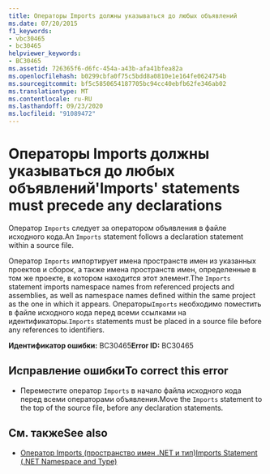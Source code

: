 ```yaml
---
title: Операторы Imports должны указываться до любых объявлений
ms.date: 07/20/2015
f1_keywords:
- vbc30465
- bc30465
helpviewer_keywords:
- BC30465
ms.assetid: 726365f6-d6fc-454a-a43b-afa41bfea82a
ms.openlocfilehash: b0299cbfa0f75c5bdd8a0810e1e164fe0624754b
ms.sourcegitcommit: bf5c5850654187705bc94cc40ebfb62fe346ab02
ms.translationtype: MT
ms.contentlocale: ru-RU
ms.lasthandoff: 09/23/2020
ms.locfileid: "91089472"
---
```

# <a name="imports-statements-must-precede-any-declarations"></a><span data-ttu-id="47270-102">Операторы Imports должны указываться до любых объявлений</span><span class="sxs-lookup"><span data-stu-id="47270-102">'Imports' statements must precede any declarations</span></span>

<span data-ttu-id="47270-103">Оператор `Imports` следует за оператором объявления в файле исходного кода.</span><span class="sxs-lookup"><span data-stu-id="47270-103">An `Imports` statement follows a declaration statement within a source file.</span></span>  
  
 <span data-ttu-id="47270-104">Оператор `Imports` импортирует имена пространств имен из указанных проектов и сборок, а также имена пространств имен, определенные в том же проекте, в котором находится этот элемент.</span><span class="sxs-lookup"><span data-stu-id="47270-104">The `Imports` statement imports namespace names from referenced projects and assemblies, as well as namespace names defined within the same project as the one in which it appears.</span></span> <span data-ttu-id="47270-105">Операторы`Imports` необходимо поместить в файле исходного кода перед всеми ссылками на идентификаторы.</span><span class="sxs-lookup"><span data-stu-id="47270-105">`Imports` statements must be placed in a source file before any references to identifiers.</span></span>  
  
 <span data-ttu-id="47270-106">**Идентификатор ошибки:** BC30465</span><span class="sxs-lookup"><span data-stu-id="47270-106">**Error ID:** BC30465</span></span>  
  
## <a name="to-correct-this-error"></a><span data-ttu-id="47270-107">Исправление ошибки</span><span class="sxs-lookup"><span data-stu-id="47270-107">To correct this error</span></span>  
  
- <span data-ttu-id="47270-108">Переместите оператор `Imports` в начало файла исходного кода перед всеми операторами объявления.</span><span class="sxs-lookup"><span data-stu-id="47270-108">Move the `Imports` statement to the top of the source file, before any declaration statements.</span></span>  
  
## <a name="see-also"></a><span data-ttu-id="47270-109">См. также</span><span class="sxs-lookup"><span data-stu-id="47270-109">See also</span></span>

- [<span data-ttu-id="47270-110">Оператор Imports (пространство имен .NET и тип)</span><span class="sxs-lookup"><span data-stu-id="47270-110">Imports Statement (.NET Namespace and Type)</span></span>](../language-reference/statements/imports-statement-net-namespace-and-type.md)
